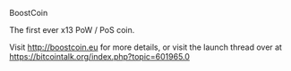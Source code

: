
BoostCoin 

The first ever x13 PoW / PoS coin.

Visit http://boostcoin.eu for more details, or visit the launch thread over at https://bitcointalk.org/index.php?topic=601965.0

